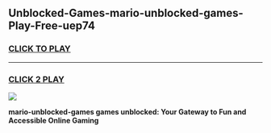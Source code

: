 
## Unblocked-Games-mario-unblocked-games-Play-Free-uep74
<h3>
<a href="https://premium76.site?title=mario-unblocked-games&ref=22A">CLICK TO PLAY</a></h3>
<hr>

<h3>
<a href="https://premium76.site?title=mario-unblocked-games&ref=22A">CLICK 2 PLAY</a>
  
</h3>

<a href="https://premium76.site?title=mario-unblocked-games&ref=22A"><img src="https://clearcache.store/games.png"></a>


**mario-unblocked-games games unblocked: Your Gateway to Fun and Accessible Online Gaming**
